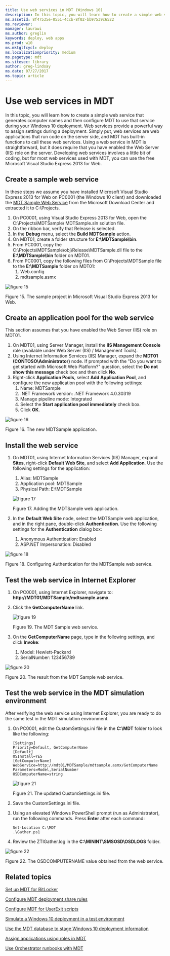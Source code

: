 ```yaml
---
title: Use web services in MDT (Windows 10)
description: In this topic, you will learn how to create a simple web service that generates computer names and then configure MDT to use that service during your Windows 10 deployment.
ms.assetid: 8f47535e-0551-4ccb-8f02-bb97539c6522
ms.reviewer: 
manager: laurawi
ms.author: greglin
keywords: deploy, web apps
ms.prod: w10
ms.mktglfcycl: deploy
ms.localizationpriority: medium
ms.pagetype: mdt
ms.sitesec: library
author: greg-lindsay
ms.date: 07/27/2017
ms.topic: article
---
```


# Use web services in MDT

In this topic, you will learn how to create a simple web service that generates computer names and then configure MDT to use that service during your Windows 10 deployment. Web services provide a powerful way to assign settings during a deployment. Simply put, web services are web applications that run code on the server side, and MDT has built-in functions to call these web services.
Using a web service in MDT is straightforward, but it does require that you have enabled the Web Server (IIS) role on the server. Developing web services involves a little bit of coding, but for most web services used with MDT, you can use the free Microsoft Visual Studio Express 2013 for Web.

## <a href="" id="sec01"></a>Create a sample web service

In these steps we assume you have installed Microsoft Visual Studio Express 2013 for Web on PC0001 (the Windows 10 client) and downloaded the [MDT Sample Web Service](https://go.microsoft.com/fwlink/p/?LinkId=619363) from the Microsoft Download Center and extracted it to C:\\Projects.
1.  On PC0001, using Visual Studio Express 2013 for Web, open the C:\\Projects\\MDTSample\\ MDTSample.sln solution file.
2.  On the ribbon bar, verify that Release is selected.
3.  In the **Debug** menu, select the **Build MDTSample** action.
4.  On MDT01, create a folder structure for **E:\\MDTSample\\bin**.
5.  From PC0001, copy the C:\\Projects\\MDTSample\\obj\\Release\\MDTSample.dll file to the **E:\\MDTSample\\bin** folder on MDT01.
6.  From PC0001, copy the following files from C:\\Projects\\MDTSample file to the **E:\\MDTSample** folder on MDT01:
    1.  Web.config
    2.  mdtsample.asmx

![figure 15](../images/mdt-09-fig15.png)

Figure 15. The sample project in Microsoft Visual Studio Express 2013 for Web.

## <a href="" id="sec02"></a>Create an application pool for the web service

This section assumes that you have enabled the Web Server (IIS) role on MDT01.
1.  On MDT01, using Server Manager, install the **IIS Management Console** role (available under Web Server (IIS) / Management Tools).
2.  Using Internet Information Services (IIS) Manager, expand the **MDT01 (CONTOSO\\Administrator)** node. If prompted with the "Do you want to get started with Microsoft Web Platform?" question, select the **Do not show this message** check box and then click **No**.
3.  Right-click **Application Pools**, select **Add Application Pool**, and configure the new application pool with the following settings:
    1.  Name: MDTSample
    2.  .NET Framework version: .NET Framework 4.0.30319
    3.  Manage pipeline mode: Integrated
    4.  Select the **Start application pool immediately** check box.
    5.  Click **OK**.

![figure 16](../images/mdt-09-fig16.png)

Figure 16. The new MDTSample application.

## <a href="" id="sec03"></a>Install the web service

1.  On MDT01, using Internet Information Services (IIS) Manager, expand **Sites**, right-click **Default Web Site**, and select **Add Application**. Use the following settings for the application:
    1.  Alias: MDTSample
    2.  Application pool: MDTSample
    3.  Physical Path: E:\\MDTSample

    ![figure 17](../images/mdt-09-fig17.png)

    Figure 17. Adding the MDTSample web application.

2.  In the **Default Web Site** node, select the MDTSample web application, and in the right pane, double-click **Authentication**. Use the following settings for the **Authentication** dialog box:
    1.  Anonymous Authentication: Enabled
    2.  ASP.NET Impersonation: Disabled

![figure 18](../images/mdt-09-fig18.png)

Figure 18. Configuring Authentication for the MDTSample web service.

## <a href="" id="sec04"></a>Test the web service in Internet Explorer

1.  On PC0001, using Internet Explorer, navigate to: **http://MDT01/MDTSample/mdtsample.asmx**.
2.  Click the **GetComputerName** link.

    ![figure 19](../images/mdt-09-fig19.png)

    Figure 19. The MDT Sample web service.
3.  On the **GetComputerName** page, type in the following settings, and click **Invoke**:
    1.  Model: Hewlett-Packard
    2.  SerialNumber: 123456789

![figure 20](../images/mdt-09-fig20.png)

Figure 20. The result from the MDT Sample web service.

## <a href="" id="sec05"></a>Test the web service in the MDT simulation environment

After verifying the web service using Internet Explorer, you are ready to do the same test in the MDT simulation environment.

1. On PC0001, edit the CustomSettings.ini file in the **C:\\MDT** folder to look like the following:
   ``` syntax
   [Settings]
   Priority=Default, GetComputerName
   [Default]
   OSInstall=YES
   [GetComputerName]
   WebService=http://mdt01/MDTSample/mdtsample.asmx/GetComputerName
   Parameters=Model,SerialNumber
   OSDComputerName=string
   ```
   ![figure 21](../images/mdt-09-fig21.png)

   Figure 21. The updated CustomSettings.ini file.

2. Save the CustomSettings.ini file.
3. Using an elevated Windows PowerShell prompt (run as Administrator), run the following commands. Press **Enter** after each command:
   ``` syntax
   Set-Location C:\MDT
   .\Gather.ps1
   ```
4. Review the ZTIGather.log in the **C:\\MININT\\SMSOSD\\OSDLOGS** folder.

![figure 22](../images/mdt-09-fig22.png)

Figure 22. The OSDCOMPUTERNAME value obtained from the web service.

## Related topics

[Set up MDT for BitLocker](set-up-mdt-for-bitlocker.md)

[Configure MDT deployment share rules](configure-mdt-deployment-share-rules.md)

[Configure MDT for UserExit scripts](configure-mdt-for-userexit-scripts.md)

[Simulate a Windows 10 deployment in a test environment](simulate-a-windows-10-deployment-in-a-test-environment.md)

[Use the MDT database to stage Windows 10 deployment information](use-the-mdt-database-to-stage-windows-10-deployment-information.md)

[Assign applications using roles in MDT](assign-applications-using-roles-in-mdt.md)

[Use Orchestrator runbooks with MDT](use-orchestrator-runbooks-with-mdt.md)
 
